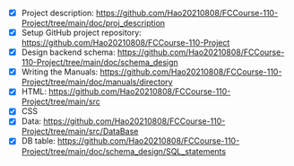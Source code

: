 - [x] Project description: https://github.com/Hao20210808/FCCourse-110-Project/tree/main/doc/proj_description
- [x] Setup GitHub project repository: https://github.com/Hao20210808/FCCourse-110-Project
- [x] Design backend schema: https://github.com/Hao20210808/FCCourse-110-Project/tree/main/doc/schema_design
- [x] Writing the Manuals: https://github.com/Hao20210808/FCCourse-110-Project/tree/main/doc/manuals/directory
- [x] HTML: https://github.com/Hao20210808/FCCourse-110-Project/tree/main/src
- [x] CSS
- [x] Data: https://github.com/Hao20210808/FCCourse-110-Project/tree/main/src/DataBase
- [x] DB table: https://github.com/Hao20210808/FCCourse-110-Project/tree/main/doc/schema_design/SQL_statements
